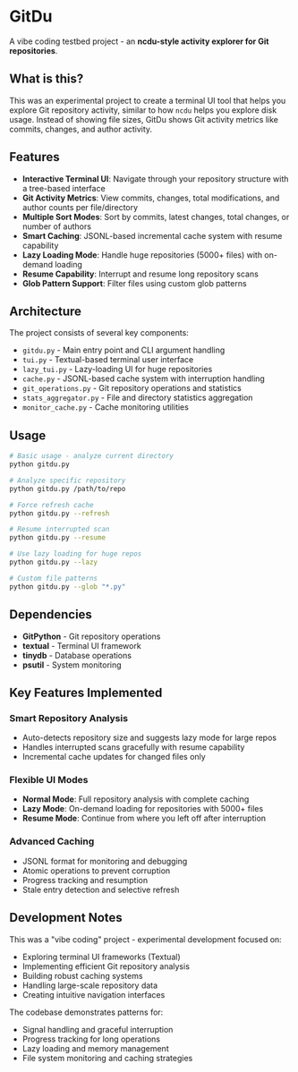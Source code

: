 # GitDu

A vibe coding testbed project - an **ncdu-style activity explorer for Git repositories**.

## What is this?

This was an experimental project to create a terminal UI tool that helps you explore Git repository activity, similar to how `ncdu` helps you explore disk usage. Instead of showing file sizes, GitDu shows Git activity metrics like commits, changes, and author activity.

## Features

- **Interactive Terminal UI**: Navigate through your repository structure with a tree-based interface
- **Git Activity Metrics**: View commits, changes, total modifications, and author counts per file/directory
- **Multiple Sort Modes**: Sort by commits, latest changes, total changes, or number of authors
- **Smart Caching**: JSONL-based incremental cache system with resume capability
- **Lazy Loading Mode**: Handle huge repositories (5000+ files) with on-demand loading
- **Resume Capability**: Interrupt and resume long repository scans
- **Glob Pattern Support**: Filter files using custom glob patterns

## Architecture

The project consists of several key components:

- `gitdu.py` - Main entry point and CLI argument handling
- `tui.py` - Textual-based terminal user interface
- `lazy_tui.py` - Lazy-loading UI for huge repositories
- `cache.py` - JSONL-based cache system with interruption handling
- `git_operations.py` - Git repository operations and statistics
- `stats_aggregator.py` - File and directory statistics aggregation
- `monitor_cache.py` - Cache monitoring utilities

## Usage

```bash
# Basic usage - analyze current directory
python gitdu.py

# Analyze specific repository
python gitdu.py /path/to/repo

# Force refresh cache
python gitdu.py --refresh

# Resume interrupted scan
python gitdu.py --resume

# Use lazy loading for huge repos
python gitdu.py --lazy

# Custom file patterns
python gitdu.py --glob "*.py"
```

## Dependencies

- **GitPython** - Git repository operations
- **textual** - Terminal UI framework
- **tinydb** - Database operations
- **psutil** - System monitoring

## Key Features Implemented

### Smart Repository Analysis
- Auto-detects repository size and suggests lazy mode for large repos
- Handles interrupted scans gracefully with resume capability
- Incremental cache updates for changed files only

### Flexible UI Modes
- **Normal Mode**: Full repository analysis with complete caching
- **Lazy Mode**: On-demand loading for repositories with 5000+ files
- **Resume Mode**: Continue from where you left off after interruption

### Advanced Caching
- JSONL format for monitoring and debugging
- Atomic operations to prevent corruption
- Progress tracking and resumption
- Stale entry detection and selective refresh

## Development Notes

This was a "vibe coding" project - experimental development focused on:
- Exploring terminal UI frameworks (Textual)
- Implementing efficient Git repository analysis
- Building robust caching systems
- Handling large-scale repository data
- Creating intuitive navigation interfaces

The codebase demonstrates patterns for:
- Signal handling and graceful interruption
- Progress tracking for long operations
- Lazy loading and memory management
- File system monitoring and caching strategies